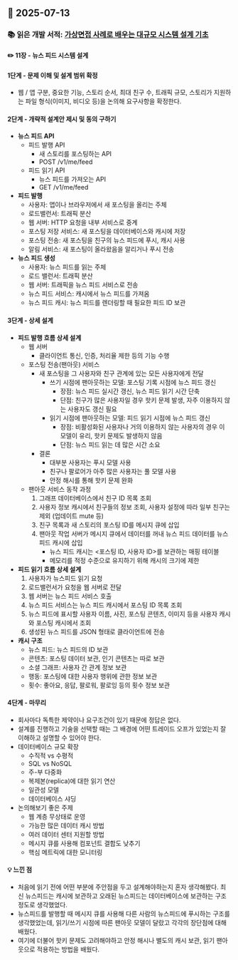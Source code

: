 ## 📅 2025-07-13
### 📚 읽은 개발 서적: [가상면접 사례로 배우는 대규모 시스템 설계 기초](https://product.kyobobook.co.kr/detail/S000001033116)
#### ✏️ 11장 - 뉴스 피드 시스템 설계
#### 1단계 - 문제 이해 및 설계 범위 확정
- 웹 / 앱 구분, 중요한 기능, 스토리 순서, 최대 친구 수, 트래픽 규모, 스토리가 지원하는 파일 형식(이미지, 비디오 등)을 논의해 요구사항을 확정한다.
#### 2단계 - 개략적 설계안 제시 및 동의 구하기
- **뉴스 피드 API**
  - 피드 발행 API
    - 새 스토리를 포스팅하는 API
    - POST /v1/me/feed
  - 피드 읽기 API
    - 뉴스 피드를 가져오는 API
    - GET /v1/me/feed
- **피드 발행**
  - 사용자: 앱이나 브라우저에서 새 포스팅을 올리는 주체
  - 로드밸런서: 트래픽 분산
  - 웹 서버: HTTP 요청을 내부 서비스로 중계
  - 포스팅 저장 서비스: 새 포스팅을 데이터베이스와 캐시에 저장
  - 포스팅 전송: 새 포스팅을 친구의 뉴스 피드에 푸시, 캐시 사용
  - 알림 서비스: 새 포스팅이 올라왔음을 알리거나 푸시 전송
- **뉴스 피드 생성**
  - 사용자: 뉴스 피드를 읽는 주체
  - 로드 밸런서: 트래픽 분산
  - 웹 서버: 트래픽을 뉴스 피드 서비스로 전송
  - 뉴스 피드 서비스: 캐시에서 뉴스 피드를 가져옴
  - 뉴스 피드 캐시: 뉴스 피드를 렌더링할 때 필요한 피드 ID 보관
#### 3단계 - 상세 설계
- **피드 발행 흐름 상세 설계**
  - 웹 서버
    - 클라이언트 통신, 인증, 처리율 제한 등의 기능 수행
  - 포스팅 전송(팬아웃) 서비스
    - 새 포스팅을 그 사용자와 친구 관계에 있는 모든 사용자에게 전달
      - 쓰기 시점에 팬아웃하는 모델: 포스팅 기록 시점에 뉴스 피드 갱신
        - 장점: 뉴스 피드 실시간 갱신, 뉴스 피드 읽기 시간 단축
        - 단점: 친구가 많은 사용자일 경우 핫키 문제 발생, 자주 이용하지 않는 사용자도 갱신 필요
      - 읽기 시점에 팬아웃하는 모델: 피드 읽기 시점에 뉴스 피드 갱신
        - 장점: 비활성화된 사용자나 거의 이용하지 않는 사용자의 경우 이 모델이 유리, 핫키 문제도 발생하지 않음
        - 단점: 뉴스 피드 읽는 데 많은 시간 소요
    - 결론
      - 대부분 사용자는 푸시 모델 사용
      - 친구나 팔로어가 아주 많은 사용자는 풀 모델 사용
      - 안정 해시를 통해 핫키 문제 완화
  - 팬아웃 서비스 동작 과정
    1. 그래프 데이터베이스에서 친구 ID 목록 조회
    2. 사용자 정보 캐시에서 친구들의 정보 조회, 사용자 설정에 따라 일부 친구는 제외 (업데이트 mute 등)
    3. 친구 목록과 새 스토리의 포스팅 ID를 메시지 큐에 삽입
    4. 팬아웃 작업 서버가 메시지 큐에서 데이터를 꺼내 뉴스 피드 데이터를 뉴스 피드 캐시에 삽입
       - 뉴스 피드 캐시는 <포스팅 ID, 사용자 ID>를 보관하는 매핑 테이블
       - 메모리를 적정 수준으로 유지하기 위해 캐시의 크기에 제한
- **피드 읽기 흐름 상세 설계**
  1. 사용자가 뉴스피드 읽기 요청
  2. 로드밸런서가 요청을 웹 서버로 전달
  3. 웹 서버는 뉴스 피드 서비스 호출
  4. 뉴스 피드 서비스는 뉴스 피드 캐시에서 포스팅 ID 목록 조회
  5. 뉴스 피드에 표시할 사용자 이름, 사진, 포스팅 콘텐츠, 이미지 등을 사용자 캐시와 포스팅 캐시에서 조회
  6. 생성된 뉴스 피드를 JSON 형태로 클라이언트에 전송
- **캐시 구조**
  - 뉴스 피드: 뉴스 피드의 ID 보관
  - 콘텐츠: 포스팅 데이터 보관, 인기 콘텐츠는 따로 보관
  - 소셜 그래프: 사용자 간 관계 정보 보관
  - 행동: 포스팅에 대한 사용자 행위에 관한 정보 보관
  - 횟수: 좋아요, 응답, 팔로워, 팔로잉 등의 횟수 정보 보관
#### 4단계 - 마무리
- 회사마다 독특한 제약이나 요구조건이 있기 때문에 정답은 없다.
- 설계를 진행하고 기술을 선택할 때는 그 배경에 어떤 트레이드 오프가 있었는지 잘 이해하고 설명할 수 있어야 한다.
- 데이터베이스 규모 확장
  - 수직적 vs 수평적
  - SQL vs NoSQL
  - 주-부 다중화
  - 복제본(replica)에 대한 읽기 연산
  - 일관성 모델
  - 데이터베이스 샤딩
- 논의해보기 좋은 주제
  - 웹 계층 무상태로 운영
  - 가능한 많은 데이터 캐시 방법
  - 여러 데이터 센터 지원할 방법
  - 메시지 큐를 사용해 컴포넌트 결합도 낮추기
  - 핵심 메트릭에 대한 모니터링
#### 💡 느낀 점
- 처음에 읽기 전에 어떤 부분에 주안점을 두고 설계해야하는지 혼자 생각해봤다. 최신 뉴스피드는 캐시에 보관하고 오래된 뉴스피드는 데이터베이스에 보관하는 구조 정도로 생각했었다.
- 뉴스피드를 발행할 때 메시지 큐를 사용해 다른 사람의 뉴스피드에 푸시하는 구조를 생각했었는데, 읽기/쓰기 시점에 따른 팬아웃 모델이 달랐고 각각의 장단점에 대해 배웠다.
- 여기에 더불어 핫키 문제도 고려해야하고 안정 해시나 별도의 캐시 보관, 읽기 팬아웃으로 적용하는 방법을 배웠다.
